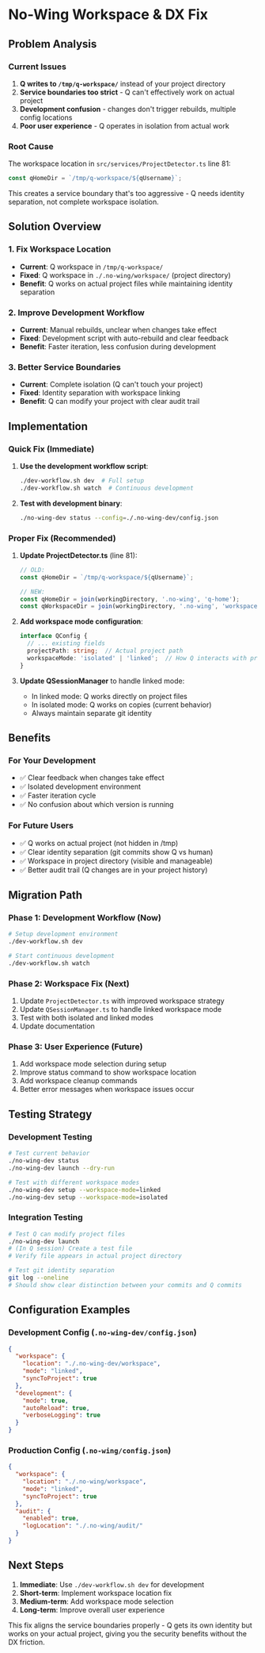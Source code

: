 # No-Wing Workspace & DX Fix

## Problem Analysis

### Current Issues
1. **Q writes to `/tmp/q-workspace/`** instead of your project directory
2. **Service boundaries too strict** - Q can't effectively work on actual project
3. **Development confusion** - changes don't trigger rebuilds, multiple config locations
4. **Poor user experience** - Q operates in isolation from actual work

### Root Cause
The workspace location in `src/services/ProjectDetector.ts` line 81:
```typescript
const qHomeDir = `/tmp/q-workspace/${qUsername}`;
```

This creates a service boundary that's too aggressive - Q needs identity separation, not complete workspace isolation.

## Solution Overview

### 1. Fix Workspace Location
- **Current**: Q workspace in `/tmp/q-workspace/`
- **Fixed**: Q workspace in `./.no-wing/workspace/` (project directory)
- **Benefit**: Q works on actual project files while maintaining identity separation

### 2. Improve Development Workflow
- **Current**: Manual rebuilds, unclear when changes take effect
- **Fixed**: Development script with auto-rebuild and clear feedback
- **Benefit**: Faster iteration, less confusion during development

### 3. Better Service Boundaries
- **Current**: Complete isolation (Q can't touch your project)
- **Fixed**: Identity separation with workspace linking
- **Benefit**: Q can modify your project with clear audit trail

## Implementation

### Quick Fix (Immediate)

1. **Use the development workflow script**:
   ```bash
   ./dev-workflow.sh dev  # Full setup
   ./dev-workflow.sh watch  # Continuous development
   ```

2. **Test with development binary**:
   ```bash
   ./no-wing-dev status --config=./.no-wing-dev/config.json
   ```

### Proper Fix (Recommended)

1. **Update ProjectDetector.ts** (line 81):
   ```typescript
   // OLD:
   const qHomeDir = `/tmp/q-workspace/${qUsername}`;
   
   // NEW:
   const qHomeDir = join(workingDirectory, '.no-wing', 'q-home');
   const qWorkspaceDir = join(workingDirectory, '.no-wing', 'workspace');
   ```

2. **Add workspace mode configuration**:
   ```typescript
   interface QConfig {
     // ... existing fields
     projectPath: string;  // Actual project path
     workspaceMode: 'isolated' | 'linked';  // How Q interacts with project
   }
   ```

3. **Update QSessionManager** to handle linked mode:
   - In linked mode: Q works directly on project files
   - In isolated mode: Q works on copies (current behavior)
   - Always maintain separate git identity

## Benefits

### For Your Development
- ✅ Clear feedback when changes take effect
- ✅ Isolated development environment
- ✅ Faster iteration cycle
- ✅ No confusion about which version is running

### For Future Users
- ✅ Q works on actual project (not hidden in /tmp)
- ✅ Clear identity separation (git commits show Q vs human)
- ✅ Workspace in project directory (visible and manageable)
- ✅ Better audit trail (Q changes are in your project history)

## Migration Path

### Phase 1: Development Workflow (Now)
```bash
# Setup development environment
./dev-workflow.sh dev

# Start continuous development
./dev-workflow.sh watch
```

### Phase 2: Workspace Fix (Next)
1. Update `ProjectDetector.ts` with improved workspace strategy
2. Update `QSessionManager.ts` to handle linked workspace mode
3. Test with both isolated and linked modes
4. Update documentation

### Phase 3: User Experience (Future)
1. Add workspace mode selection during setup
2. Improve status command to show workspace location
3. Add workspace cleanup commands
4. Better error messages when workspace issues occur

## Testing Strategy

### Development Testing
```bash
# Test current behavior
./no-wing-dev status
./no-wing-dev launch --dry-run

# Test with different workspace modes
./no-wing-dev setup --workspace-mode=linked
./no-wing-dev setup --workspace-mode=isolated
```

### Integration Testing
```bash
# Test Q can modify project files
./no-wing-dev launch
# (In Q session) Create a test file
# Verify file appears in actual project directory

# Test git identity separation
git log --oneline
# Should show clear distinction between your commits and Q commits
```

## Configuration Examples

### Development Config (`.no-wing-dev/config.json`)
```json
{
  "workspace": {
    "location": "./.no-wing-dev/workspace",
    "mode": "linked",
    "syncToProject": true
  },
  "development": {
    "mode": true,
    "autoReload": true,
    "verboseLogging": true
  }
}
```

### Production Config (`.no-wing/config.json`)
```json
{
  "workspace": {
    "location": "./.no-wing/workspace", 
    "mode": "linked",
    "syncToProject": true
  },
  "audit": {
    "enabled": true,
    "logLocation": "./.no-wing/audit/"
  }
}
```

## Next Steps

1. **Immediate**: Use `./dev-workflow.sh dev` for development
2. **Short-term**: Implement workspace location fix
3. **Medium-term**: Add workspace mode selection
4. **Long-term**: Improve overall user experience

This fix aligns the service boundaries properly - Q gets its own identity but works on your actual project, giving you the security benefits without the DX friction.
